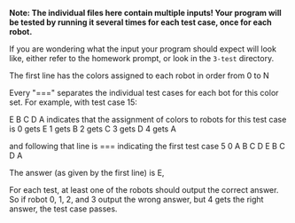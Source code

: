 **Note: The individual files here contain multiple inputs! Your program will be tested by running it several times for each test case, once for each robot.**

If you are wondering what the input your program should expect will look like, either refer to the homework prompt, or look in the `3-test` directory.

The first line has the colors assigned to each robot in order from 0 to N

Every "===" separates the individual test cases for each bot for this color set.
For example, with test case 15:

E B C D A
indicates that the assignment of colors to robots for this test case is
0 gets E
1 gets B
2 gets C
3 gets D
4 gets A

and following that line is === indicating the first test case
5 0 
A B C D E
B C D A

The answer (as given by the first line) is E, 

For each test, at least one of the robots should output the correct answer.
So if robot 0, 1, 2, and 3 output the wrong answer, but 4 gets the right answer, 
the test case passes.

